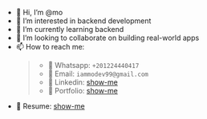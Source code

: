 - 👋 Hi, I’m @mo
- 👀 I’m interested in backend development
- 🌱 I’m currently learning backend 
- 💞️ I’m looking to collaborate on building real-world apps
- 📫 How to reach me:
  > - 🔢 Whatsapp: `+201224440417`
  > - 📧 Email: `iammodev99@gmail.com`
  > - 👀 Linkedin: [show-me](linkedin.com/in/mohamed-yasser-4033a3248)
  > - 🥎 Portfolio: [show-me](mo.com)
- 📌 Resume: [show-me](mo.com)
  

<!---
Mohamed475/Mohamed475 is a ✨ special ✨ repository because its `README.md` (this file) appears on your GitHub profile.
You can click the Preview link to take a look at your changes.
--->
